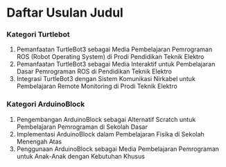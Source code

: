 # Daftar Usulan Judul

### Kategori Turtlebot

1. Pemanfaatan TurtleBot3 sebagai Media Pembelajaran Pemrograman ROS (Robot Operating System) di Prodi Pendidikan Teknik Elektro
2. Pemanfaatan TurtleBot3 sebagai Media Interaktif untuk Pembelajaran Dasar Pemrograman ROS di Pendidikan Teknik Elektro
3. Integrasi TurtleBot3 dengan Sistem Komunikasi Nirkabel untuk Pembelajaran Remote Monitoring di Prodi Teknik Elektro

### Kategori ArduinoBlock

1. Pengembangan ArduinoBlock sebagai Alternatif Scratch untuk Pembelajaran Pemrograman di Sekolah Dasar
2. Implementasi ArduinoBlock dalam Pembelajaran Fisika di Sekolah Menengah Atas
3. Penggunaan ArduinoBlock sebagai Media Pembelajaran Pemrograman untuk Anak-Anak dengan Kebutuhan Khusus

